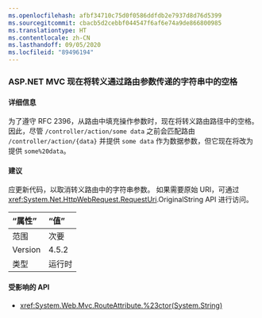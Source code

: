 ```yaml
---
ms.openlocfilehash: afbf34710c75d0f0586ddfdb2e7937d8d76d5399
ms.sourcegitcommit: cbacb5d2cebbf044547f6af6e74a9de866800985
ms.translationtype: HT
ms.contentlocale: zh-CN
ms.lasthandoff: 09/05/2020
ms.locfileid: "89496194"
---
```

### <a name="aspnet-mvc-now-escapes-spaces-in-strings-passed-in-via-route-parameters"></a>ASP.NET MVC 现在将转义通过路由参数传递的字符串中的空格

#### <a name="details"></a>详细信息

为了遵守 RFC 2396，从路由中填充操作参数时，现在将转义路由路径中的空格。 因此，尽管 <code>/controller/action/some data</code> 之前会匹配路由 <code>/controller/action/{data}</code> 并提供 <code>some data</code> 作为数据参数，但它现在将改为提供 <code>some%20data</code>。

#### <a name="suggestion"></a>建议

应更新代码，以取消转义路由中的字符串参数。 如果需要原始 URI，可通过 <xref:System.Net.HttpWebRequest.RequestUri>.OriginalString API 进行访问。

| “属性”    | “值”       |
|:--------|:------------|
| 范围   |次要|
|Version|4.5.2|
|类型|运行时|

#### <a name="affected-apis"></a>受影响的 API

- <xref:System.Web.Mvc.RouteAttribute.%23ctor(System.String)>

<!--

#### Affected APIs

- `M:System.Web.Mvc.RouteAttribute.#ctor(System.String)`

-->

